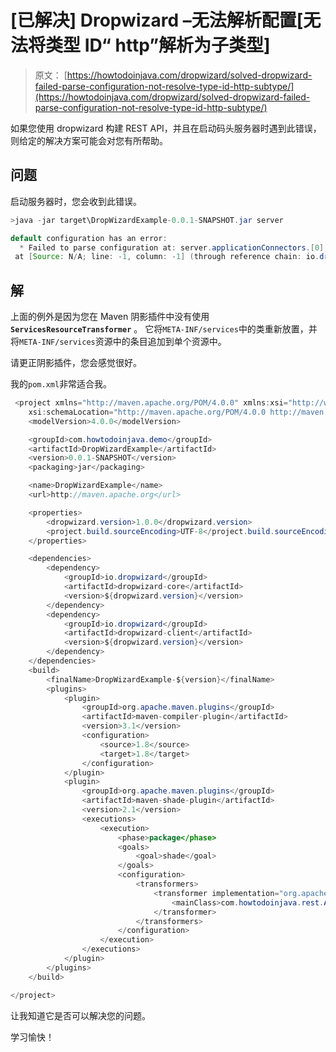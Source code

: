 # [已解决] Dropwizard –无法解析配置[无法将类型 ID“ http”解析为子类型]

> 原文： [https://howtodoinjava.com/dropwizard/solved-dropwizard-failed-parse-configuration-not-resolve-type-id-http-subtype/](https://howtodoinjava.com/dropwizard/solved-dropwizard-failed-parse-configuration-not-resolve-type-id-http-subtype/)

如果您使用 dropwizard 构建 REST API，并且在启动码头服务器时遇到此错误，则给定的解决方案可能会对您有所帮助。

## 问题

启动服务器时，您会收到此错误。

```java
>java -jar target\DropWizardExample-0.0.1-SNAPSHOT.jar server

default configuration has an error:
  * Failed to parse configuration at: server.applicationConnectors.[0]; Could not resolve type id 'http' into a subtype of [simple type, class io.dropwizard.jetty.ConnectorFactory]: known type ids = [ConnectorFactory]
 at [Source: N/A; line: -1, column: -1] (through reference chain: io.dropwizard.Configuration["server"]->io.dropwizard.server.DefaultServerFactory["applicationConnectors"]->java.util.ArrayList[0])
```

## 解

上面的例外是因为您在 Maven 阴影插件中没有使用 **`ServicesResourceTransformer`** 。 它将`META-INF/services`中的类重新放置，并将`META-INF/services`资源中的条目追加到单个资源中。

请更正阴影插件，您会感觉很好。

我的`pom.xml`非常适合我。

```java
 <project xmlns="http://maven.apache.org/POM/4.0.0" xmlns:xsi="http://www.w3.org/2001/XMLSchema-instance"
	xsi:schemaLocation="http://maven.apache.org/POM/4.0.0 http://maven.apache.org/xsd/maven-4.0.0.xsd;
	<modelVersion>4.0.0</modelVersion>

	<groupId>com.howtodoinjava.demo</groupId>
	<artifactId>DropWizardExample</artifactId>
	<version>0.0.1-SNAPSHOT</version>
	<packaging>jar</packaging>

	<name>DropWizardExample</name>
	<url>http://maven.apache.org</url>

	<properties>
		<dropwizard.version>1.0.0</dropwizard.version>
		<project.build.sourceEncoding>UTF-8</project.build.sourceEncoding>
	</properties>

	<dependencies>
		<dependency>
			<groupId>io.dropwizard</groupId>
			<artifactId>dropwizard-core</artifactId>
			<version>${dropwizard.version}</version>
		</dependency>
		<dependency>
			<groupId>io.dropwizard</groupId>
			<artifactId>dropwizard-client</artifactId>
			<version>${dropwizard.version}</version>
		</dependency>
	</dependencies>
	<build>
		<finalName>DropWizardExample-${version}</finalName>
		<plugins>
			<plugin>
				<groupId>org.apache.maven.plugins</groupId>
				<artifactId>maven-compiler-plugin</artifactId>
				<version>3.1</version>
				<configuration>
					<source>1.8</source>
					<target>1.8</target>
				</configuration>
			</plugin>
			<plugin>
				<groupId>org.apache.maven.plugins</groupId>
				<artifactId>maven-shade-plugin</artifactId>
				<version>2.1</version>
				<executions>
					<execution>
						<phase>package</phase>
						<goals>
							<goal>shade</goal>
						</goals>
						<configuration>
							<transformers>
								<transformer implementation="org.apache.maven.plugins.shade.resource.ManifestResourceTransformer">
									<mainClass>com.howtodoinjava.rest.App</mainClass>
								</transformer>
							</transformers>
						</configuration>
					</execution>
				</executions>
			</plugin>
		</plugins>
	</build>

</project>

```

让我知道它是否可以解决您的问题。

学习愉快！